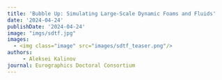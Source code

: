 ```yaml
---
title: 'Bubble Up: Simulating Large-Scale Dynamic Foams and Fluids'
date: '2024-04-24'
publishDate: '2024-04-24'
image: "imgs/sdtf.jpg"
images:
  - <img class="image" src="images/sdtf_teaser.png"/>
authors:
     - Aleksei Kalinov 
journal: Eurographics Doctoral Consortium
---
```

